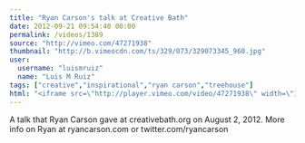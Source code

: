 ```yaml
---
title: "Ryan Carson's talk at Creative Bath"
date: 2012-09-21 09:54:40 00:00
permalink: /videos/1389
source: "http://vimeo.com/47271938"
thumbnail: "http://b.vimeocdn.com/ts/329/073/329073345_960.jpg"
user:
  username: "luismruiz"
  name: "Luis M Ruiz"
tags: ["creative","inspirational","ryan carson","treehouse"]
html: "<iframe src=\"http://player.vimeo.com/video/47271938\" width=\"1280\" height=\"720\" frameborder=\"0\" webkitAllowFullScreen mozallowfullscreen allowFullScreen></iframe>"
---
```


A talk that Ryan Carson gave at creativebath.org on August 2, 2012. More info on Ryan at ryancarson.com or twitter.com/ryancarson